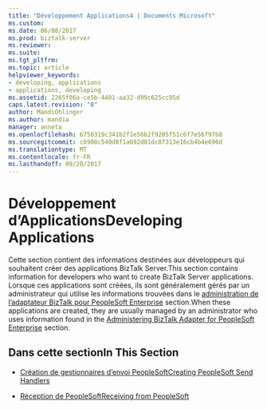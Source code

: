 ```yaml
---
title: "Développement Applications4 | Documents Microsoft"
ms.custom: 
ms.date: 06/08/2017
ms.prod: biztalk-server
ms.reviewer: 
ms.suite: 
ms.tgt_pltfrm: 
ms.topic: article
helpviewer_keywords:
- developing, applications
- applications, developing
ms.assetid: 2265f06a-ce5b-4401-aa32-d99c625cc95d
caps.latest.revision: "8"
author: MandiOhlinger
ms.author: mandia
manager: anneta
ms.openlocfilehash: 6750319c341b2f1e56b2f9205f51c6f7e56f97b8
ms.sourcegitcommit: cb908c540d8f1a692d01dc8f313e16cb4b4e696d
ms.translationtype: MT
ms.contentlocale: fr-FR
ms.lasthandoff: 09/20/2017
---
```

# <a name="developing-applications"></a><span data-ttu-id="8e346-102">Développement d’Applications</span><span class="sxs-lookup"><span data-stu-id="8e346-102">Developing Applications</span></span>
<span data-ttu-id="8e346-103">Cette section contient des informations destinées aux développeurs qui souhaitent créer des applications BizTalk Server.</span><span class="sxs-lookup"><span data-stu-id="8e346-103">This section contains information for developers who want to create BizTalk Server applications.</span></span> <span data-ttu-id="8e346-104">Lorsque ces applications sont créées, ils sont généralement gérés par un administrateur qui utilise les informations trouvées dans le [administration de l’adaptateur BizTalk pour PeopleSoft Enterprise](../core/administering-biztalk-adapter-for-peoplesoft-enterprise.md) section.</span><span class="sxs-lookup"><span data-stu-id="8e346-104">When these applications are created, they are usually managed by an administrator who uses information found in the [Administering BizTalk Adapter for PeopleSoft Enterprise](../core/administering-biztalk-adapter-for-peoplesoft-enterprise.md) section.</span></span>  
  
## <a name="in-this-section"></a><span data-ttu-id="8e346-105">Dans cette section</span><span class="sxs-lookup"><span data-stu-id="8e346-105">In This Section</span></span>  
  
-   [<span data-ttu-id="8e346-106">Création de gestionnaires d’envoi PeopleSoft</span><span class="sxs-lookup"><span data-stu-id="8e346-106">Creating PeopleSoft Send Handlers</span></span>](../core/creating-peoplesoft-send-handlers.md)  
  
-   [<span data-ttu-id="8e346-107">Réception de PeopleSoft</span><span class="sxs-lookup"><span data-stu-id="8e346-107">Receiving from PeopleSoft</span></span>](../core/receiving-from-peoplesoft.md)